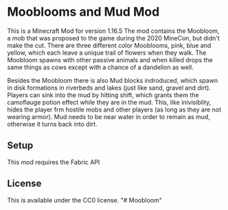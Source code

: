 # Mooblooms and Mud Mod

This is a Minecraft Mod for version 1.16.5
The mod contains the Moobloom, a mob that was proposed to the game during the 2020 MineCon, but didn't make the cut. There are three different color Mooblooms, pink, blue and yellow, which each leave a unique trail of flowers when they walk. The Moobloom spawns with other passive animals and when killed drops the same things as cows except with a chance of a dandelion as well.

Besides the Moobloom there is also Mud blocks indroduced, which spawn in disk formations in riverbeds and lakes (just like sand, gravel and dirt). Players can sink into the mud by hitting shift, which grants them the camoflauge potion effect while they are in the mud. This, like inivisiblity, hides the player frm hostile mobs and other players (as long as they are not wearing armor). Mud needs to be near water in order to remain as mud, otherwise it turns back into dirt.

## Setup

This mod requires the Fabric API

## License

This is available under the CC0 license.
"# Moobloom" 
